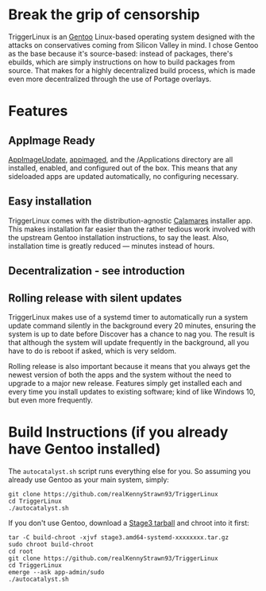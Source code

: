 # Break the grip of censorship
TriggerLinux is an [Gentoo](https://www.gentoo.org) Linux-based operating system designed with the attacks on conservatives coming from Silicon Valley in mind. I chose Gentoo as the base because it's source-based: instead of packages, there's ebuilds, which are simply instructions on how to build packages from source. That makes for a highly decentralized build process, which is made even more decentralized through the use of Portage overlays.

# Features

## AppImage Ready
[AppImageUpdate](https://github.com/AppImage/AppImageUpdate), [appimaged](https://github.com/AppImage/appimaged), and the /Applications directory are all installed, enabled, and configured out of the box. This means that any sideloaded apps are updated automatically, no configuring necessary.

## Easy installation
TriggerLinux comes with the distribution-agnostic [Calamares](https://calamares.io) installer app. This makes installation far easier than the rather tedious work involved with the upstream Gentoo installation instructions, to say the least. Also, installation time is greatly reduced ― minutes instead of hours.

## Decentralization - see introduction

## Rolling release with silent updates
TriggerLinux makes use of a systemd timer to automatically run a system update command silently in the background every 20 minutes, ensuring the system is up to date before Discover has a chance to nag you. The result is that although the system will update frequently in the background, all you have to do is reboot if asked, which is very seldom.

Rolling release is also important because it means that you always get the newest version of both the apps and the system without the need to upgrade to a major new release. Features simply get installed each and every time you install updates to existing software; kind of like Windows 10, but even more frequently.

# Build Instructions (if you already have Gentoo installed)
The `autocatalyst.sh` script runs everything else for you. So assuming you already use Gentoo as your main system, simply:

    git clone https://github.com/realKennyStrawn93/TriggerLinux
    cd TriggerLinux
    ./autocatalyst.sh

If you don't use Gentoo, download a [Stage3 tarball](http://distfiles.gentoo.org/releases/amd64/autobuilds/current-stage3-amd64-systemd/) and chroot into it first:

    tar -C build-chroot -xjvf stage3.amd64-systemd-xxxxxxxx.tar.gz
    sudo chroot build-chroot
    cd root
    git clone https://github.com/realKennyStrawn93/TriggerLinux
    cd TriggerLinux
    emerge --ask app-admin/sudo
    ./autocatalyst.sh
